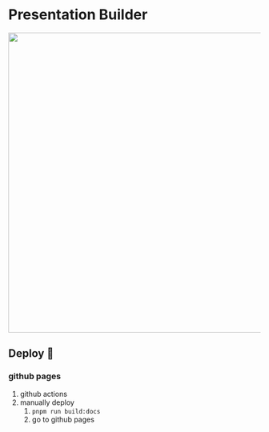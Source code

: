 # Presentation Builder 

<img src="https://github.com/ryuji-1to/react-presentation/assets/66236149/bbf38af5-9701-4112-988f-f555a8888a1e" width="600" />

## Deploy 🚀

### github pages

1. github actions
2. manually deploy
    1. `pnpm run build:docs`
    2. go to github pages 

